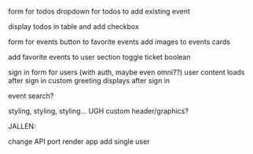 form for todos
dropdown for todos to add existing event

display todos in table and add checkbox


form for events
button to favorite events
add images to events cards


add favorite events to user section
toggle ticket boolean


sign in form for users (with auth, maybe even omni??)
user content loads after sign in
custom greeting displays after sign in


event search?


styling, styling, styling... UGH
custom header/graphics?

JALLEN:

change API port
render app
add single user




